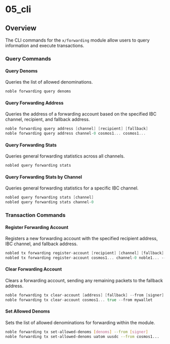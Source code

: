 # 05_cli

## Overview

The CLI commands for the `x/forwarding` module allow users to query information and execute transactions.

### Query Commands

#### Query Denoms

Queries the list of allowed denominations.

```Go
noble forwarding query denoms
```

#### Query Forwarding Address

Queries the address of a forwarding account based on the specified IBC channel, recipient, and fallback address.

```Go
noble forwarding query address [channel] [recipient] [fallback]
noble forwarding query address channel-0 cosmos1... cosmos1...
```

#### Query Forwarding Stats

Queries general forwarding statistics across all channels.

```Go
nobled query forwarding stats
```

#### Query Forwarding Stats by Channel

Queries general forwarding statistics for a specific IBC channel.

```Go
nobled query forwarding stats [channel]
nobled query forwarding stats channel-0
```

### Transaction Commands

#### Register Forwarding Account

Registers a new forwarding account with the specified recipient address, IBC channel, and fallback address.

```Go
nobled tx forwarding register-account [recipient] [channel] [fallback] --from [signer]
nobled tx forwarding register-account cosmos1... channel-0 noble1... --from mywallet
```

#### Clear Forwarding Account

Clears a forwarding account, sending any remaining packets to the fallback address.

```Go
noble forwarding tx clear-account [address] [fallback] --from [signer]
noble forwarding tx clear-account cosmos1... true --from mywallet
```

#### Set Allowed Denoms

Sets the list of allowed denominations for forwarding within the module.

```bash
noble forwarding tx set-allowed-denoms [denoms] --from [signer]
noble forwarding tx set-allowed-denoms uatom uusdc --from cosmos1...
```